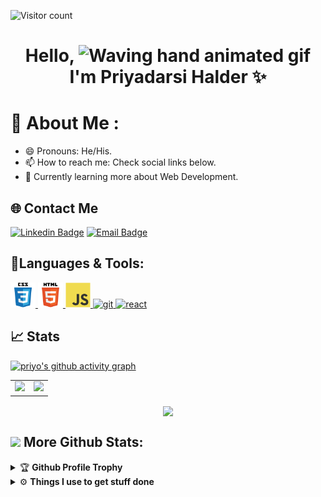 ![Visitor count](https://shields-io-visitor-counter.herokuapp.com/badge?page=PriyoRaven.PriyoRaven)
<h1 align="center"> Hello, <img src="https://raw.githubusercontent.com/nixin72/nixin72/master/wave.gif"
         alt="Waving hand animated gif"
         height="45"
         width="45" /> I'm Priyadarsi Halder ✨</h1>

# 💫 About Me :
- 😄 Pronouns: He/His.
- 📫 How to reach me: Check social links below.
- 🌱 Currently learning more about Web Development.

## 🌐 Contact Me
[![Linkedin Badge](https://img.shields.io/badge/LinkedIn-0077B5?style=for-the-badge&logo=Linkedin&logoColor=white&link=https://www.linkedin.com/in/priyadarsi-halder-786a8a237/)](https://www.linkedin.com/in/priyadarsi-halder-786a8a237/)
[![Email Badge](https://img.shields.io/badge/Gmail-D14836?style=for-the-badge&logo=gmail&logoColor=white&link=mailto:priyadarsi02@gmail.com)](mailto:priyadarsi02@gmail.com)

## **🔎Languages & Tools:**
<p>
<a href="https://www.w3schools.com/css/" target="_blank"> <img src="https://raw.githubusercontent.com/devicons/devicon/master/icons/css3/css3-original-wordmark.svg" alt="css3" width="40" height="40"/> </a>
<a href="https://www.w3.org/html/" target="_blank"> <img src="https://raw.githubusercontent.com/devicons/devicon/master/icons/html5/html5-original-wordmark.svg" alt="html5" width="40" height="40"/> </a>
<a href="https://developer.mozilla.org/en-US/docs/Web/JavaScript" target="_blank"> <img src="https://raw.githubusercontent.com/devicons/devicon/master/icons/javascript/javascript-original.svg" alt="javascript" width="40" height="40"/>
<a href="https://git-scm.com/" target="_blank"><img src="https://cdn.jsdelivr.net/gh/devicons/devicon/icons/git/git-original.svg" alt="git" width="40" height="40"/> </a>
<a href="https://reactjs.org/" target="_blank"><img src="https://cdn.jsdelivr.net/gh/devicons/devicon/icons/react/react-original.svg" alt="react" width="40" height="40"/> </a>
</p>

## 📈 Stats
[![priyo's github activity graph](https://activity-graph.herokuapp.com/graph?username=PriyoRaven&theme=blue)](https://github.com/PriyoRaven/github-readme-activity-graph)
<table>
<tr>
<td>
<img src="https://github-readme-stats.vercel.app/api?username=PriyoRaven&include_all_commits=true&count_private=true&show_icons=true&line_height=20&theme=tokyonight"/>
<td><img src="https://github-readme-stats.vercel.app/api/top-langs?username=PriyoRaven&show_icons=true&locale=en&layout=compact&theme=tokyonight" />
</td>
</tr>
</table>
<p align="center">
<img align="center" src="http://github-readme-streak-stats.herokuapp.com?user=PriyoRaven&theme=tokyonight"/>
</p>

## <img src="https://media.giphy.com/media/ZCN6F3FAkwsyOGU2RS/giphy.gif" width="40"> **More Github Stats:**

<details>
 <summary>🏆 <b>Github Profile Trophy</b></summary>
 <br />
 <p align="center">
  <a href="https://github.com/ryo-ma/github-profile-trophy">
   <img src="https://github-profile-trophy.vercel.app/?username=PriyoRaven&column=8&theme=tokyonight"/>
  </a>
 </p>
</details>

<details>
  <br/>
  <summary>⚙️ <b> Things I use to get stuff done</b></summary>
  	<ul>
  	   <li><b>OS:</b> Windows 11 </li>
	     <li><b>Laptop: </b>ACER Aspire 7: i5 9th gen, NVIDIA geforce GTX 1650ti </li>
  	   <li><b>Browser: </b> Google Chrome</li>
	     <li><b>Code Editor:</b> VSCode - The best editor out there.</li>
	     <li><b>To Stay Updated:</b> Linkedin </li>
	    <br/>
	</ul>
</details>
